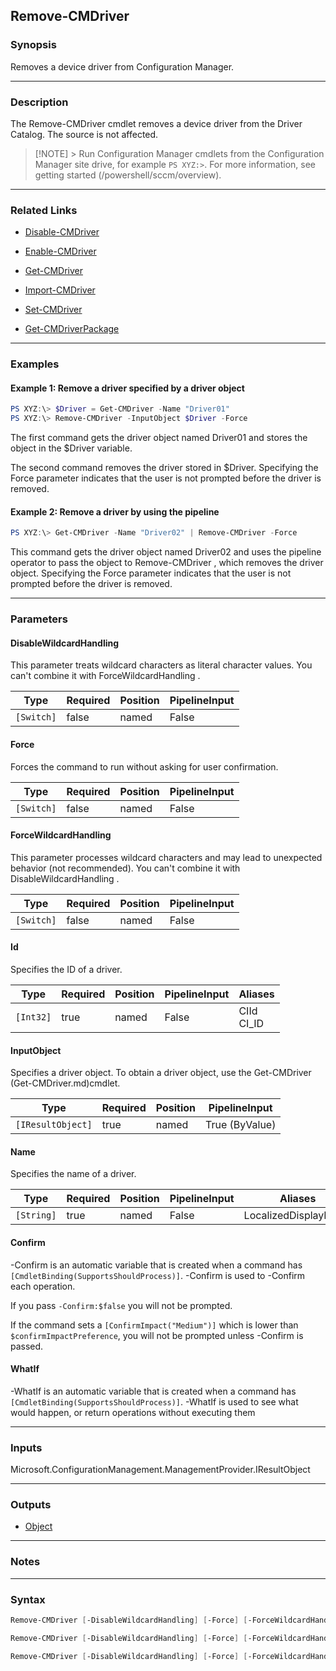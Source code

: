 Remove-CMDriver
---------------




### Synopsis
Removes a device driver from Configuration Manager.



---


### Description

The Remove-CMDriver cmdlet removes a device driver from the Driver Catalog. The source is not affected.



> [!NOTE] > Run Configuration Manager cmdlets from the Configuration Manager site drive, for example `PS XYZ:>`. For more information, see getting started (/powershell/sccm/overview).



---


### Related Links
* [Disable-CMDriver](Disable-CMDriver)



* [Enable-CMDriver](Enable-CMDriver)



* [Get-CMDriver](Get-CMDriver)



* [Import-CMDriver](Import-CMDriver)



* [Set-CMDriver](Set-CMDriver)



* [Get-CMDriverPackage](Get-CMDriverPackage)





---


### Examples
#### Example 1: Remove a driver specified by a driver object
```PowerShell
PS XYZ:\> $Driver = Get-CMDriver -Name "Driver01"
PS XYZ:\> Remove-CMDriver -InputObject $Driver -Force
```
The first command gets the driver object named Driver01 and stores the object in the $Driver variable.


The second command removes the driver stored in $Driver. Specifying the Force parameter indicates that the user is not prompted before the driver is removed.
#### Example 2: Remove a driver by using the pipeline
```PowerShell
PS XYZ:\> Get-CMDriver -Name "Driver02" | Remove-CMDriver -Force
```
This command gets the driver object named Driver02 and uses the pipeline operator to pass the object to Remove-CMDriver , which removes the driver object. Specifying the Force parameter indicates that the user is not prompted before the driver is removed.


---


### Parameters
#### **DisableWildcardHandling**

This parameter treats wildcard characters as literal character values. You can't combine it with ForceWildcardHandling .






|Type      |Required|Position|PipelineInput|
|----------|--------|--------|-------------|
|`[Switch]`|false   |named   |False        |



#### **Force**

Forces the command to run without asking for user confirmation.






|Type      |Required|Position|PipelineInput|
|----------|--------|--------|-------------|
|`[Switch]`|false   |named   |False        |



#### **ForceWildcardHandling**

This parameter processes wildcard characters and may lead to unexpected behavior (not recommended). You can't combine it with DisableWildcardHandling .






|Type      |Required|Position|PipelineInput|
|----------|--------|--------|-------------|
|`[Switch]`|false   |named   |False        |



#### **Id**

Specifies the ID of a driver.






|Type     |Required|Position|PipelineInput|Aliases       |
|---------|--------|--------|-------------|--------------|
|`[Int32]`|true    |named   |False        |CIId<br/>CI_ID|



#### **InputObject**

Specifies a driver object. To obtain a driver object, use the Get-CMDriver (Get-CMDriver.md)cmdlet.






|Type             |Required|Position|PipelineInput |
|-----------------|--------|--------|--------------|
|`[IResultObject]`|true    |named   |True (ByValue)|



#### **Name**

Specifies the name of a driver.






|Type      |Required|Position|PipelineInput|Aliases             |
|----------|--------|--------|-------------|--------------------|
|`[String]`|true    |named   |False        |LocalizedDisplayName|



#### **Confirm**
-Confirm is an automatic variable that is created when a command has ```[CmdletBinding(SupportsShouldProcess)]```.
-Confirm is used to -Confirm each operation.

If you pass ```-Confirm:$false``` you will not be prompted.


If the command sets a ```[ConfirmImpact("Medium")]``` which is lower than ```$confirmImpactPreference```, you will not be prompted unless -Confirm is passed.

#### **WhatIf**
-WhatIf is an automatic variable that is created when a command has ```[CmdletBinding(SupportsShouldProcess)]```.
-WhatIf is used to see what would happen, or return operations without executing them


---


### Inputs
Microsoft.ConfigurationManagement.ManagementProvider.IResultObject





---


### Outputs
* [Object](https://learn.microsoft.com/en-us/dotnet/api/System.Object)






---


### Notes




---


### Syntax
```PowerShell
Remove-CMDriver [-DisableWildcardHandling] [-Force] [-ForceWildcardHandling] -Id <Int32> [-Confirm] [-WhatIf] [<CommonParameters>]
```
```PowerShell
Remove-CMDriver [-DisableWildcardHandling] [-Force] [-ForceWildcardHandling] -InputObject <IResultObject> [-Confirm] [-WhatIf] [<CommonParameters>]
```
```PowerShell
Remove-CMDriver [-DisableWildcardHandling] [-Force] [-ForceWildcardHandling] -Name <String> [-Confirm] [-WhatIf] [<CommonParameters>]
```
